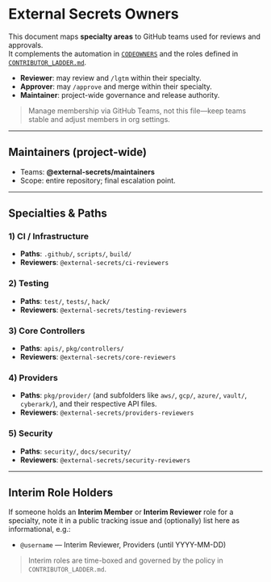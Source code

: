 # External Secrets Owners

This document maps **specialty areas** to GitHub teams used for reviews and approvals.  
It complements the automation in [`CODEOWNERS`](./CODEOWNERS) and the roles defined in
[`CONTRIBUTOR_LADDER.md`](./CONTRIBUTOR_LADDER.md).

- **Reviewer**: may review and `/lgtm` within their specialty.
- **Approver**: may `/approve` and merge within their specialty.
- **Maintainer**: project-wide governance and release authority.

> Manage membership via GitHub Teams, not this file—keep teams stable and adjust members in org settings.

---

## Maintainers (project-wide)
- Teams: **@external-secrets/maintainers**
- Scope: entire repository; final escalation point.

---

## Specialties & Paths

### 1) CI / Infrastructure
- **Paths**: `.github/`, `scripts/`, `build/`
- **Reviewers**: `@external-secrets/ci-reviewers`

### 2) Testing
- **Paths**: `test/`, `tests/`, `hack/`
- **Reviewers**: `@external-secrets/testing-reviewers`

### 3) Core Controllers
- **Paths**: `apis/`, `pkg/controllers/`
- **Reviewers**: `@external-secrets/core-reviewers`

### 4) Providers
- **Paths**: `pkg/provider/` (and subfolders like `aws/`, `gcp/`, `azure/`, `vault/`, `cyberark/`), and their respective API files.
- **Reviewers**: `@external-secrets/providers-reviewers`

### 5) Security
- **Paths**: `security/`, `docs/security/`
- **Reviewers**: `@external-secrets/security-reviewers`

---

## Interim Role Holders
If someone holds an **Interim Member** or **Interim Reviewer** role for a specialty, note it in a public tracking issue and (optionally) list here as informational, e.g.:
- `@username` — Interim Reviewer, Providers (until YYYY-MM-DD)

> Interim roles are time-boxed and governed by the policy in `CONTRIBUTOR_LADDER.md`.
